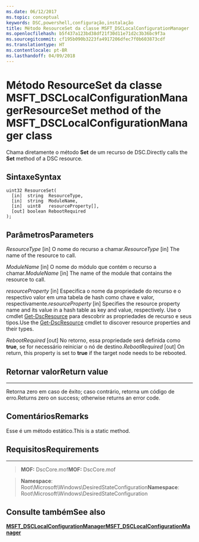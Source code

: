 ```yaml
---
ms.date: 06/12/2017
ms.topic: conceptual
keywords: DSC,powershell,configuração,instalação
title: Método ResourceSet da classe MSFT_DSCLocalConfigurationManager
ms.openlocfilehash: b5f437a123bd38df21f30d11e71d2c3b36bc9f3a
ms.sourcegitcommit: cf195b090b3223fa4917206dfec7f0b603873cdf
ms.translationtype: HT
ms.contentlocale: pt-BR
ms.lasthandoff: 04/09/2018
---
```

# <a name="resourceset-method-of-the-msftdsclocalconfigurationmanager-class"></a><span data-ttu-id="1d94c-103">Método ResourceSet da classe MSFT_DSCLocalConfigurationManager</span><span class="sxs-lookup"><span data-stu-id="1d94c-103">ResourceSet method of the MSFT_DSCLocalConfigurationManager class</span></span>

<span data-ttu-id="1d94c-104">Chama diretamente o método **Set** de um recurso de DSC.</span><span class="sxs-lookup"><span data-stu-id="1d94c-104">Directly calls the **Set** method of a DSC resource.</span></span>

<a name="syntax"></a><span data-ttu-id="1d94c-105">Sintaxe</span><span class="sxs-lookup"><span data-stu-id="1d94c-105">Syntax</span></span>
------

```mof
uint32 ResourceSet(
  [in]  string  ResourceType,
  [in]  string  ModuleName,
  [in]  uint8   resourceProperty[],
  [out] boolean RebootRequired
);
```

<a name="parameters"></a><span data-ttu-id="1d94c-106">Parâmetros</span><span class="sxs-lookup"><span data-stu-id="1d94c-106">Parameters</span></span>
----------

<span data-ttu-id="1d94c-107">*ResourceType* \[in\] O nome do recurso a chamar.</span><span class="sxs-lookup"><span data-stu-id="1d94c-107">*ResourceType* \[in\] The name of the resource to call.</span></span>

<span data-ttu-id="1d94c-108">*ModuleName* \[in\] O nome do módulo que contém o recurso a chamar.</span><span class="sxs-lookup"><span data-stu-id="1d94c-108">*ModuleName* \[in\] The name of the module that contains the resource to call.</span></span>

<span data-ttu-id="1d94c-109">*resourceProperty* \[in\] Especifica o nome da propriedade do recurso e o respectivo valor em uma tabela de hash como chave e valor, respectivamente.</span><span class="sxs-lookup"><span data-stu-id="1d94c-109">*resourceProperty* \[in\] Specifies the resource property name and its value in a hash table as key and value, respectively.</span></span> <span data-ttu-id="1d94c-110">Use o cmdlet [Get-DscResource](https://technet.microsoft.com/library/dn521625.aspx) para descobrir as propriedades de recurso e seus tipos.</span><span class="sxs-lookup"><span data-stu-id="1d94c-110">Use the [Get-DscResource](https://technet.microsoft.com/library/dn521625.aspx) cmdlet to discover resource properties and their types.</span></span>

<span data-ttu-id="1d94c-111">*RebootRequired* \[out\] No retorno, essa propriedade será definida como **true**, se for necessário reiniciar o nó de destino.</span><span class="sxs-lookup"><span data-stu-id="1d94c-111">*RebootRequired* \[out\] On return, this property is set to **true** if the target node needs to be rebooted.</span></span>

## <a name="return-value"></a><span data-ttu-id="1d94c-112">Retornar valor</span><span class="sxs-lookup"><span data-stu-id="1d94c-112">Return value</span></span>
------------

<span data-ttu-id="1d94c-113">Retorna zero em caso de êxito; caso contrário, retorna um código de erro.</span><span class="sxs-lookup"><span data-stu-id="1d94c-113">Returns zero on success; otherwise returns an error code.</span></span>

## <a name="remarks"></a><span data-ttu-id="1d94c-114">Comentários</span><span class="sxs-lookup"><span data-stu-id="1d94c-114">Remarks</span></span>

<span data-ttu-id="1d94c-115">Esse é um método estático.</span><span class="sxs-lookup"><span data-stu-id="1d94c-115">This is a static method.</span></span>

## <a name="requirements"></a><span data-ttu-id="1d94c-116">Requisitos</span><span class="sxs-lookup"><span data-stu-id="1d94c-116">Requirements</span></span>
------------
><span data-ttu-id="1d94c-117">**MOF:** DscCore.mof</span><span class="sxs-lookup"><span data-stu-id="1d94c-117">**MOF:** DscCore.mof</span></span>

><span data-ttu-id="1d94c-118">**Namespace**: Root\Microsoft\Windows\DesiredStateConfiguration</span><span class="sxs-lookup"><span data-stu-id="1d94c-118">**Namespace**: Root\Microsoft\Windows\DesiredStateConfiguration</span></span>


## <a name="see-also"></a><span data-ttu-id="1d94c-119">Consulte também</span><span class="sxs-lookup"><span data-stu-id="1d94c-119">See also</span></span>


[<span data-ttu-id="1d94c-120">**MSFT_DSCLocalConfigurationManager**</span><span class="sxs-lookup"><span data-stu-id="1d94c-120">**MSFT_DSCLocalConfigurationManager**</span></span>](msft-dsclocalconfigurationmanager.md)